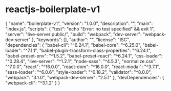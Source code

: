 # reactjs-boilerplate-v1


{
  "name": "boilerplate-v1",
  "version": "1.0.0",
  "description": "",
  "main": "index.js",
  "scripts": {
    "test": "echo \"Error: no test specified\" && exit 1",
    "server": "live-server public/",
    "build": "webpack",
    "dev-server": "webpack-dev-server"
  },
  "keywords": [],
  "author": "",
  "license": "ISC",
  "dependencies": {
    "babel-cli": "^6.24.1",
    "babel-core": "^6.25.0",
    "babel-loader": "^7.1.1",
    "babel-plugin-transform-class-properties": "^6.24.1",
    "babel-preset-env": "^1.5.2",
    "babel-preset-react": "^6.24.1",
    "css-loader": "^0.28.4",
    "live-server": "^1.2.1",
    "node-sass": "^4.5.3",
    "normalize.css": "^7.0.0",
    "react": "^16.0.0",
    "react-dom": "^16.0.0",
    "react-modal": "^3.7.1",
    "sass-loader": "^6.0.6",
    "style-loader": "^0.18.2",
    "validator": "^8.0.0",
    "webpack": "3.1.0",
    "webpack-dev-server": "2.5.1"
  },
  "devDependencies": {
    "webpack-cli": "^3.1.2"
  }
}

